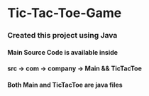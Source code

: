 # Tic-Tac-Toe-Game

### Created this project using Java
#### Main Source Code is available inside 
#### src -> com -> company -> Main && TicTacToe 
#### Both Main and TicTacToe are java files
